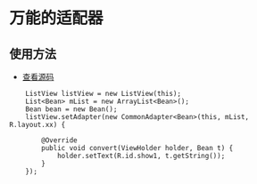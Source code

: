 # 万能的适配器

## 使用方法

- [查看源码](https://github.com/LiuGuiLinAndroid/Android/tree/master/%E5%B0%81%E8%A3%85/%E4%B8%87%E8%83%BD%E7%9A%84BaseAdapter)

```
	ListView listView = new ListView(this);
	List<Bean> mList = new ArrayList<Bean>();
	Bean bean = new Bean();
	listView.setAdapter(new CommonAdapter<Bean>(this, mList, R.layout.xx) {

		@Override
		public void convert(ViewHolder holder, Bean t) {
			holder.setText(R.id.show1, t.getString());
		}
	});
```